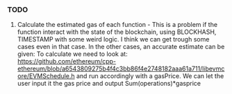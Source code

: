 ### TODO

1. Calculate the estimated gas of each function - This is a problem if the 
function interact with the state of the blockchain, using BLOCKHASH, TIMESTAMP with some weird logic. I think
we can get trough some cases even in that case.
In the other cases, an accurate estimate can be given: To calculate we need to look at: https://github.com/ethereum/cpp-ethereum/blob/a6543809275b4f4c3bb86f4e2748182aaa61a711/libevmcore/EVMSchedule.h and run accordingly with a gasPrice.
We can let the user input it the gas price and output Sum(operations)*gasprice
